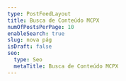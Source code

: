 ```yaml
---
type: PostFeedLayout
title: Busca de Conteúdo MCPX
numOfPostsPerPage: 10
enableSearch: true
slug: nova pág
isDraft: false
seo:
  type: Seo
  metaTitle: Busca de Conteúdo MCPX
---
```

